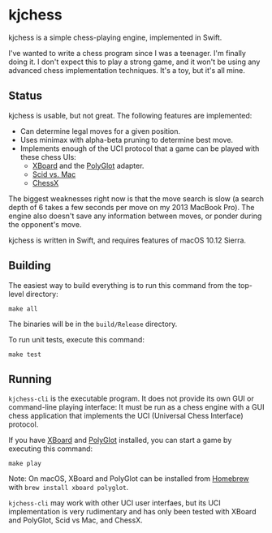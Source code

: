 kjchess
=======

kjchess is a simple chess-playing engine, implemented in Swift.

I've wanted to write a chess program since I was a teenager.  I'm finally doing it.  I don't expect this to play a strong game, and it won't be using any advanced chess implementation techniques.  It's a toy, but it's all mine.


## Status

kjchess is usable, but not great.  The following features are implemented:

- Can determine legal moves for a given position.
- Uses minimax with alpha-beta pruning to determine best move.
- Implements enough of the UCI protocol that a game can be played with these chess UIs:
    - [XBoard](https://www.gnu.org/software/xboard/) and the [PolyGlot](https://chessprogramming.wikispaces.com/PolyGlot) adapter.
    - [Scid vs. Mac](http://scidvspc.sourceforge.net/#toc3)
    - [ChessX](http://chessx.sourceforge.net)

The biggest weaknesses right now is that the move search is slow (a search depth of 6 takes a few seconds per move on my 2013 MacBook Pro).  The engine also doesn't save any information between moves, or ponder during the opponent's move.

kjchess is written in Swift, and requires features of macOS 10.12 Sierra.


## Building

The easiest way to build everything is to run this command from the top-level directory:

    make all

The binaries will be in the `build/Release` directory.

To run unit tests, execute this command:

    make test


## Running

`kjchess-cli` is the executable program.  It does not provide its own GUI or command-line playing interface:  It must be run as a chess engine with a GUI chess application that implements the UCI (Universal Chess Interface) protocol.

If you have [XBoard](https://www.gnu.org/software/xboard/) and [PolyGlot](https://chessprogramming.wikispaces.com/PolyGlot) installed, you can start a game by executing this command:

    make play

Note: On macOS, XBoard and PolyGlot can be installed from [Homebrew](https://brew.sh) with `brew install xboard polyglot`.

`kjchess-cli` may work with other UCI user interfaes, but its UCI implementation is very rudimentary and has only been tested with XBoard and PolyGlot, Scid vs Mac, and ChessX.


